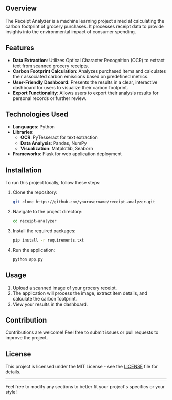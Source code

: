 ## Overview
The Receipt Analyzer is a machine learning project aimed at calculating the carbon footprint of grocery purchases. It processes receipt data to provide insights into the environmental impact of consumer spending.

## Features
- **Data Extraction**: Utilizes Optical Character Recognition (OCR) to extract text from scanned grocery receipts.
- **Carbon Footprint Calculation**: Analyzes purchased items and calculates their associated carbon emissions based on predefined metrics.
- **User-Friendly Dashboard**: Presents the results in a clear, interactive dashboard for users to visualize their carbon footprint.
- **Export Functionality**: Allows users to export their analysis results for personal records or further review.

## Technologies Used
- **Languages**: Python
- **Libraries**: 
  - **OCR**: PyTesseract for text extraction
  - **Data Analysis**: Pandas, NumPy
  - **Visualization**: Matplotlib, Seaborn
- **Frameworks**: Flask for web application deployment

## Installation
To run this project locally, follow these steps:

1. Clone the repository:
   ```bash
   git clone https://github.com/yourusername/receipt-analyzer.git
   ```
2. Navigate to the project directory:
   ```bash
   cd receipt-analyzer
   ```
3. Install the required packages:
   ```bash
   pip install -r requirements.txt
   ```
4. Run the application:
   ```bash
   python app.py
   ```

## Usage
1. Upload a scanned image of your grocery receipt.
2. The application will process the image, extract item details, and calculate the carbon footprint.
3. View your results in the dashboard.

## Contribution
Contributions are welcome! Feel free to submit issues or pull requests to improve the project.

## License
This project is licensed under the MIT License - see the [LICENSE](LICENSE) file for details.

---

Feel free to modify any sections to better fit your project's specifics or your style!
